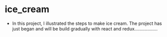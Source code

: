 # ice_cream

- In this project, I illustrated the steps to make ice cream. The project has just began and will be build gradually with react and redux..................
